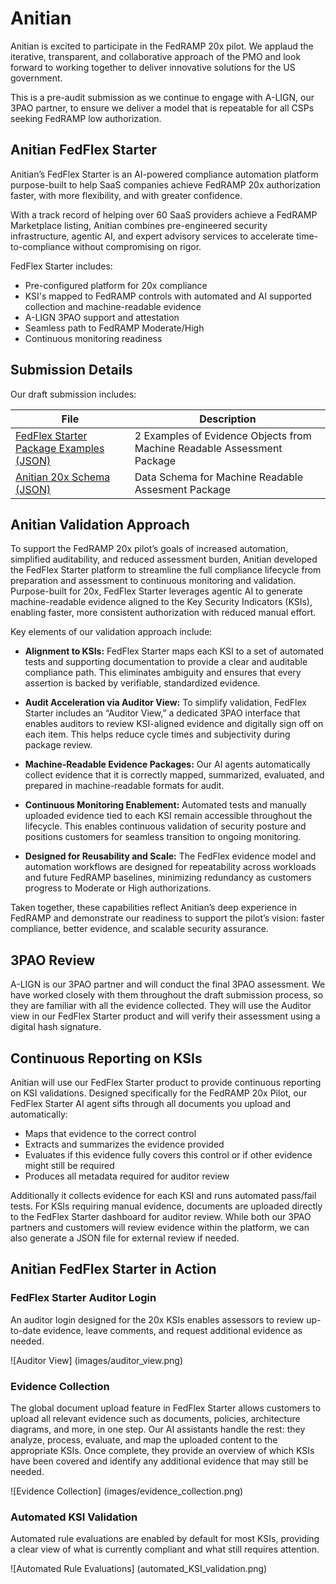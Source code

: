 # Anitian 
Anitian is excited to participate in the FedRAMP 20x pilot. We applaud the iterative, transparent, and collaborative approach of the PMO and look forward to working together to deliver innovative solutions for the US government.  

This is a pre-audit submission as we continue to engage with A-LIGN, our 3PAO partner, to ensure we deliver a model that is repeatable for all CSPs seeking FedRAMP low authorization.  

## Anitian FedFlex Starter 
Anitian’s FedFlex Starter is an AI-powered compliance automation platform purpose-built to help SaaS companies achieve FedRAMP 20x authorization faster, with more flexibility, and with greater confidence.  

With a track record of helping over 60 SaaS providers achieve a FedRAMP Marketplace listing, Anitian combines pre-engineered security infrastructure, agentic AI, and expert advisory services to accelerate time-to-compliance without compromising on rigor.  

FedFlex Starter includes:  
- Pre-configured platform for 20x compliance  
- KSI's mapped to FedRAMP controls with automated and AI supported collection and machine-readable evidence  
- A-LIGN 3PAO support and attestation  
- Seamless path to FedRAMP Moderate/High  
- Continuous monitoring readiness  

  
## Submission Details 
Our draft submission includes: 

| File | Description |
|----------|----------|
| [FedFlex Starter Package Examples (JSON)](Anitian_Evidence_Objects.json)    | 2 Examples of Evidence Objects from Machine Readable Assessment Package  |
| [Anitian 20x Schema (JSON)](Anitian_20x_Schema.json)    |  Data Schema for Machine Readable Assesment Package |


## Anitian Validation Approach
To support the FedRAMP 20x pilot’s goals of increased automation, simplified auditability, and reduced assessment burden, Anitian developed the FedFlex Starter platform to streamline the full compliance lifecycle from preparation and assessment to continuous monitoring and validation. Purpose-built for 20x, FedFlex Starter leverages agentic AI to generate machine-readable evidence aligned to the Key Security Indicators (KSIs), enabling faster, more consistent authorization with reduced manual effort.  

Key elements of our validation approach include:
- **Alignment to KSIs:** FedFlex Starter maps each KSI to a set of automated tests and supporting documentation to provide a clear and auditable compliance path. This eliminates ambiguity and ensures that every assertion is backed by verifiable, standardized evidence. 

- **Audit Acceleration via Auditor View:** To simplify validation, FedFlex Starter includes an “Auditor View,” a dedicated 3PAO interface that enables auditors to review KSI-aligned evidence and digitally sign off on each item. This helps reduce cycle times and subjectivity during package review. 

- **Machine-Readable Evidence Packages:** Our AI agents automatically collect evidence that it is correctly mapped, summarized, evaluated, and prepared in machine-readable formats for audit.

- **Continuous Monitoring Enablement:** Automated tests and manually uploaded evidence tied to each KSI remain accessible throughout the lifecycle. This enables continuous validation of security posture and positions customers for seamless transition to ongoing monitoring. 

- **Designed for Reusability and Scale:** The FedFlex evidence model and automation workflows are designed for repeatability across workloads and future FedRAMP baselines, minimizing redundancy as customers progress to Moderate or High authorizations. 

Taken together, these capabilities reflect Anitian’s deep experience in FedRAMP and demonstrate our readiness to support the pilot’s vision: faster compliance, better evidence, and scalable security assurance. 


## 3PAO Review 
A-LIGN is our 3PAO partner and will conduct the final 3PAO assessment. We have worked closely with them throughout the draft submission process, so they are familiar with all the evidence collected. They will use the Auditor view in our FedFlex Starter product and will verify their assessment using a digital hash signature.   


## Continuous Reporting on KSIs 
Anitian will use our FedFlex Starter product to provide continuous reporting on KSI validations. Designed specifically for the FedRAMP 20x Pilot, our FedFlex Starter AI agent sifts through all documents you upload and automatically:
- Maps that evidence to the correct control
- Extracts and summarizes the evidence provided
- Evaluates if this evidence fully covers this control or if other evidence might still be required
- Produces all metadata required for auditor review

Additionally it collects evidence for each KSI and runs automated pass/fail tests. For KSIs requiring manual evidence, documents are uploaded directly to the FedFlex Starter dashboard for auditor review. While both our 3PAO partners and customers will review evidence within the platform, we can also generate a JSON file for external review if needed.

## Anitian FedFlex Starter in Action

### FedFlex Starter Auditor Login
An auditor login designed for the 20x KSIs enables assessors to review up-to-date evidence, leave comments, and request additional evidence as needed. 

![Auditor View] (images/auditor_view.png)

### Evidence Collection
The global document upload feature in FedFlex Starter allows customers to upload all relevant evidence such as documents, policies, architecture diagrams, and more, in one step. Our AI assistants handle the rest: they analyze, process, evaluate, and map the uploaded content to the appropriate KSIs. Once complete, they provide an overview of which KSIs have been covered and identify any additional evidence that may still be needed. 

![Evidence Collection] (images/evidence_collection.png)

### Automated KSI Validation
Automated rule evaluations are enabled by default for most KSIs, providing a clear view of what is currently compliant and what still requires attention.

![Automated Rule Evaluations] (automated_KSI_validation.png)
